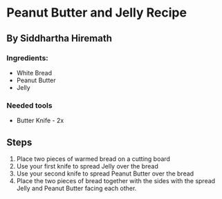# Peanut Butter and Jelly Recipe
## By Siddhartha Hiremath


### Ingredients:

- White Bread
- Peanut Butter
- Jelly

### Needed tools
- Butter Knife  - 2x

## Steps
1. Place two pieces of warmed bread on a cutting board
2. Use your first knife to spread Jelly over the bread
3. Use your second knife to spread Peanut Butter over the bread
4. Place the two pieces of bread together with the sides with the spread Jelly and Peanut Butter facing each other.
